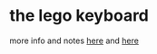 the lego keyboard
=================

more info and notes [here](https://mlego.elena.space/m65/) and [here](https://mlego.elena.space/)

